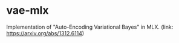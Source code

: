 # vae-mlx
Implementation of "Auto-Encoding Variational Bayes" in MLX. (link: https://arxiv.org/abs/1312.6114)
